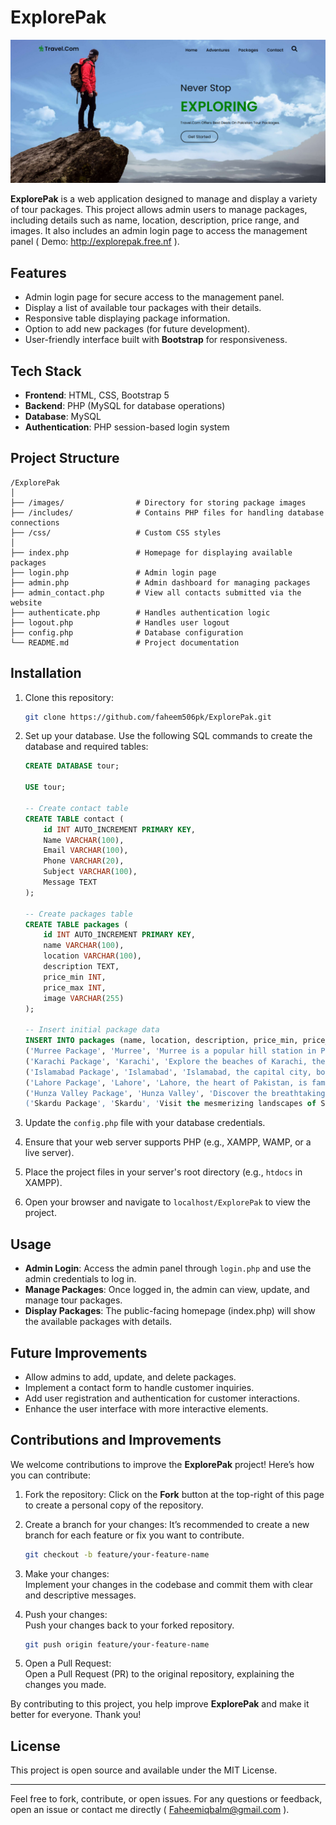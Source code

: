 
# ExplorePak

![Banner Image](images/Banner.png)

**ExplorePak** is a web application designed to manage and display a variety of tour packages. This project allows admin users to manage packages, including details such as name, location, description, price range, and images. It also includes an admin login page to access the management panel ( Demo: http://explorepak.free.nf ).

## Features

- Admin login page for secure access to the management panel.
- Display a list of available tour packages with their details.
- Responsive table displaying package information.
- Option to add new packages (for future development).
- User-friendly interface built with **Bootstrap** for responsiveness.

## Tech Stack

- **Frontend**: HTML, CSS, Bootstrap 5
- **Backend**: PHP (MySQL for database operations)
- **Database**: MySQL
- **Authentication**: PHP session-based login system

## Project Structure

```
/ExplorePak
│
├── /images/                # Directory for storing package images
├── /includes/              # Contains PHP files for handling database connections
├── /css/                   # Custom CSS styles
│
├── index.php               # Homepage for displaying available packages
├── login.php               # Admin login page
├── admin.php               # Admin dashboard for managing packages
├── admin_contact.php       # View all contacts submitted via the website
├── authenticate.php        # Handles authentication logic
├── logout.php              # Handles user logout
├── config.php              # Database configuration
└── README.md               # Project documentation
```

## Installation

1. Clone this repository:
   ```bash
   git clone https://github.com/faheem506pk/ExplorePak.git
   ```

2. Set up your database. Use the following SQL commands to create the database and required tables:

   ```sql
   CREATE DATABASE tour;

   USE tour;

   -- Create contact table
   CREATE TABLE contact (
       id INT AUTO_INCREMENT PRIMARY KEY,
       Name VARCHAR(100),
       Email VARCHAR(100),
       Phone VARCHAR(20),
       Subject VARCHAR(100),
       Message TEXT
   );

   -- Create packages table
   CREATE TABLE packages (
       id INT AUTO_INCREMENT PRIMARY KEY,
       name VARCHAR(100),
       location VARCHAR(100),
       description TEXT,
       price_min INT,
       price_max INT,
       image VARCHAR(255)
   );

   -- Insert initial package data
   INSERT INTO packages (name, location, description, price_min, price_max, image) VALUES
   ('Murree Package', 'Murree', 'Murree is a popular hill station in Pakistan, known for its scenic beauty, lush greenery, and cool climate. It is a top destination for families, honeymooners, and tourists.', 5999, 8999, 'img-1.jpg'),
   ('Karachi Package', 'Karachi', 'Explore the beaches of Karachi, the bustling markets, and historical sites. Karachi offers a diverse experience with nightlife and water sports options for tourists.', 7999, 12999, 'img-2.webp'),
   ('Islamabad Package', 'Islamabad', 'Islamabad, the capital city, boasts modern architecture, beautiful gardens, and cultural landmarks. Discover the serenity of the city with our exclusive packages.', 2999, 8999, 'img-3.jpg'),
   ('Lahore Package', 'Lahore', 'Lahore, the heart of Pakistan, is famous for its rich cultural heritage, delicious food, and historic sites like Badshahi Mosque and Lahore Fort. Our tours cover the best spots in the city.', 11999, 15999, 'img-4.jpg'),
   ('Hunza Valley Package', 'Hunza Valley', 'Discover the breathtaking beauty of Hunza Valley, surrounded by snow-capped peaks, crystal clear rivers, and lush greenery. It\'s an ideal destination for nature lovers.', 4999, 9999, 'img-5.jpg'),
   ('Skardu Package', 'Skardu', 'Visit the mesmerizing landscapes of Skardu, known for its stunning lakes, mountains, and adventurous treks. Skardu is a must-visit destination for adventure enthusiasts.', 20000, 25000, 'img-6.jpg');
   ```

3. Update the `config.php` file with your database credentials.
4. Ensure that your web server supports PHP (e.g., XAMPP, WAMP, or a live server).
5. Place the project files in your server's root directory (e.g., `htdocs` in XAMPP).
6. Open your browser and navigate to `localhost/ExplorePak` to view the project.

## Usage

- **Admin Login**: Access the admin panel through `login.php` and use the admin credentials to log in.
- **Manage Packages**: Once logged in, the admin can view, update, and manage tour packages.
- **Display Packages**: The public-facing homepage (index.php) will show the available packages with details.

## Future Improvements

- Allow admins to add, update, and delete packages.
- Implement a contact form to handle customer inquiries.
- Add user registration and authentication for customer interactions.
- Enhance the user interface with more interactive elements.

## Contributions and Improvements

We welcome contributions to improve the **ExplorePak** project! Here’s how you can contribute:

1. Fork the repository:
   Click on the **Fork** button at the top-right of this page to create a personal copy of the repository.

2. Create a branch for your changes:
   It’s recommended to create a new branch for each feature or fix you want to contribute.
   ```bash
   git checkout -b feature/your-feature-name
   ```

3. Make your changes:  
   Implement your changes in the codebase and commit them with clear and descriptive messages.

4. Push your changes:  
   Push your changes back to your forked repository.
   ```bash
   git push origin feature/your-feature-name
   ```

5. Open a Pull Request:  
   Open a Pull Request (PR) to the original repository, explaining the changes you made.

By contributing to this project, you help improve **ExplorePak** and make it better for everyone. Thank you!

## License

This project is open source and available under the MIT License.

---

Feel free to fork, contribute, or open issues. For any questions or feedback, open an issue or contact me directly ( <a href="mailto:Faheemiqbalm@gmail.com" > Faheemiqbalm@gmail.com </a> ).

